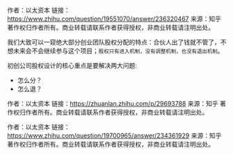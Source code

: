 作者：以太资本
链接：https://www.zhihu.com/question/19551070/answer/236320467
来源：知乎
著作权归作者所有。商业转载请联系作者获得授权，非商业转载请注明出处。

我们大致可以一窥绝大部分创业团队股权分配的特点：合伙人出了钱就不管了，不想未来会不会继续参与这个项目；`股权只有进入机制，没有调整机制，也没有退出机制`。


初创公司股权设计的核心重点是要解决两大问题:
+ 怎么分？
+ 怎么退？



作者：以太资本
链接：https://zhuanlan.zhihu.com/p/29693788
来源：知乎
著作权归作者所有。商业转载请联系作者获得授权，非商业转载请注明出处。



作者：以太资本
链接：https://www.zhihu.com/question/19700965/answer/234361929
来源：知乎
著作权归作者所有。商业转载请联系作者获得授权，非商业转载请注明出处。
#
